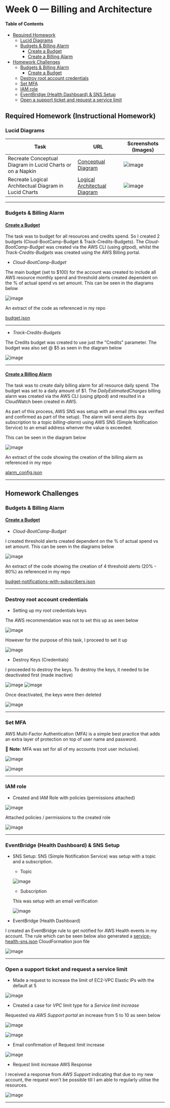 # Week 0 — Billing and Architecture

#### Table of Contents

+ [Required Homework](https://github.com/morpheus04/aws-bootcamp-cruddur-2023/blob/main/journal/week0.md#required-homework-instructional-homework)
  - [Lucid Diagrams](https://github.com/morpheus04/aws-bootcamp-cruddur-2023/blob/main/journal/week0.md#lucid-diagrams)
  - [Budgets & Billing Alarm](https://github.com/morpheus04/aws-bootcamp-cruddur-2023/blob/main/journal/week0.md#budgets--billing-alarm)
      - [Create a Budget](https://github.com/morpheus04/aws-bootcamp-cruddur-2023/blob/main/journal/week0.md#create-a-budget)
      - [Create a Billing Alarm](https://github.com/morpheus04/aws-bootcamp-cruddur-2023/blob/main/journal/week0.md#create-a-billing-alarm)
+ [Homework Challenges](https://github.com/morpheus04/aws-bootcamp-cruddur-2023/blob/main/journal/week0.md#homework-challenges)
  - [Budgets & Billing Alarm](https://github.com/morpheus04/aws-bootcamp-cruddur-2023/blob/main/journal/week0.md#budgets--billing-alarm-1)
      - [Create a Budget](https://github.com/morpheus04/aws-bootcamp-cruddur-2023/blob/main/journal/week0.md#create-a-budget-1)
  - [Destroy root account credentials](https://github.com/morpheus04/aws-bootcamp-cruddur-2023/blob/main/journal/week0.md#destroy-root-account-credentials)
  - [Set MFA](https://github.com/morpheus04/aws-bootcamp-cruddur-2023/blob/main/journal/week0.md#set-mfa)
  - [IAM role](https://github.com/morpheus04/aws-bootcamp-cruddur-2023/blob/main/journal/week0.md#iam-role)
  - [EventBridge (Health Dashboard) & SNS Setup](https://github.com/morpheus04/aws-bootcamp-cruddur-2023/blob/main/journal/week0.md#eventbridge-health-dashboard--sns-setup)
  - [Open a support ticket and request a service limit](https://github.com/morpheus04/aws-bootcamp-cruddur-2023/blob/main/journal/week0.md#open-a-support-ticket-and-request-a-service-limit)

## Required Homework (Instructional Homework)

### Lucid Diagrams
|Task|URL|Screenshots (Images)|
|----|-----|-------|
|Recreate Conceptual Diagram in Lucid Charts or on a Napkin|[Conceptual Diagram](https://lucid.app/lucidchart/621ecb99-b13c-41be-9775-85153ace2582/edit?viewport_loc=-399%2C65%2C2219%2C1089%2C0_0&invitationId=inv_6eecf645-1a68-4568-a410-ccb1bb77fb4e)|![image](https://user-images.githubusercontent.com/37842433/219356770-c133397c-7660-41f1-9ccf-d3ebb7b1f256.png)|
|Recreate Logical Architectual Diagram in Lucid Charts|[Logical Architectual Diagram](https://lucid.app/lucidchart/621ecb99-b13c-41be-9775-85153ace2582/edit?viewport_loc=-148%2C159%2C2219%2C1089%2CxmCwnDjlFT5Z&invitationId=inv_6eecf645-1a68-4568-a410-ccb1bb77fb4e)|![image](https://user-images.githubusercontent.com/37842433/219059219-a714e261-9435-4268-8743-3fe21ed4e40a.png)|  


 ---
 


### Budgets & Billing Alarm

#### <ins>Create a Budget</ins>

The task was to budget for all resources and credits spend. So I created 2 budgets (Cloud-BootCamp-Budget & Track-Credits-Budgets). The *Cloud-BootCamp-Budget* was created via the AWS CLI (using gitpod), whilst the *Track-Credits-Budgets* was created using the AWS Billing portal.

- *Cloud-BootCamp-Budget*

The main budget (set to $100) for the account was created to include all AWS resource monthly spend and threshold alerts created dependent on the % of actual spend vs set amount. This can be seen in the diagrams below

![image](https://user-images.githubusercontent.com/37842433/219105210-78e592f5-fd9d-4e41-950d-45bac18c05ed.png)

An extract of the code as referenced in my repo

[budget.json](https://github.com/morpheus04/aws-bootcamp-cruddur-2023/blob/main/aws/json/budget.json)

***


- *Track-Credits-Budgets*

The Credits budget was created to use just the "Credits" parameter. The budget was also set @ $5 as seen in the diagram below

![image](https://user-images.githubusercontent.com/37842433/219103833-e913eec7-f53a-4774-a17d-7e57c9a74227.png)

***

#### <ins>Create a Billing Alarm</ins>

The task was to create daily billing alarm for all resource daily spend. The budget was set to a daily amount of $1. The *DailyEstimatedCharges* billing alarm was created via the AWS CLI (using gitpod) and resulted in a CloudWatch been created in AWS.

As part of this process, AWS SNS was setup with an email (this was verified and confirmed as part of the setup). The alarm will send alerts (by subscription to a topic *billing-alarm*) using AWS SNS (Simple Notification Service) to an email address whenver the value is exceeded.

This can be seen in the diagram below

![image](https://user-images.githubusercontent.com/37842433/219127470-d332fb6b-4eeb-4473-9575-4217d1b36cce.png)

An extract of the code showing the creation of the billing alarm as referenced in my repo

[alarm_config.json](https://github.com/morpheus04/aws-bootcamp-cruddur-2023/blob/main/aws/json/alarm_config.json)

***

## Homework Challenges

### Budgets & Billing Alarm

#### <ins>Create a Budget</ins>

- *Cloud-BootCamp-Budget*

I created threshold alerts created dependent on the % of actual spend vs set amount. This can be seen in the diagrams below

![image](https://user-images.githubusercontent.com/37842433/219121541-70c05e71-f95f-45c5-8740-ea0bb65c6858.png)

An extract of the code showing the creation of 4 threshold alerts (20% - 80%) as referenced in my repo

[budget-notifications-with-subscribers.json](https://github.com/morpheus04/aws-bootcamp-cruddur-2023/blob/main/aws/json/budget-notifications-with-subscribers.json)

---

### Destroy root account credentials

- Setting up my root credentials keys

The AWS recommendation was not to set this up as seen below

![image](https://user-images.githubusercontent.com/37842433/219369618-98c260cf-c015-476d-a22e-e6b5722f1c0b.png)

However for the purpose of this task, I proceed to set it up

![image](https://user-images.githubusercontent.com/37842433/219370099-065014e3-f820-4970-85dd-48ed9a69f438.png)


- Destroy Keys (Credentials)

I proceeded to destroy the keys. To destroy the keys, it needed to be deactivated first (made inactive)

![image](https://user-images.githubusercontent.com/37842433/219369995-370906ce-5100-45a3-9c18-d99d7df08488.png)
![image](https://user-images.githubusercontent.com/37842433/219372222-70187982-0d0d-4175-936e-1072281a0a4a.png)


Once deactivated, the keys were then deleted

![image](https://user-images.githubusercontent.com/37842433/219372265-e009175c-385c-4928-8fb7-368ce97bcb4a.png)

---

### Set MFA

AWS Multi-Factor Authentication (MFA) is a simple best practice that adds an extra layer of protection on top of user name and password.

:memo: **Note:** MFA was set for all of my accounts (root user inclusive).

![image](https://user-images.githubusercontent.com/37842433/219368967-9be9f6f7-088a-4da5-bd9f-f2fd30c3a69a.png)

![image](https://user-images.githubusercontent.com/37842433/219369039-e7aa93ea-6ae0-4846-a1c1-2c9fa048da9d.png)

---

### IAM role

- Created and IAM Role with policies (permissions attached)

![image](https://user-images.githubusercontent.com/37842433/219373605-3b5c0376-bb7d-460e-9b7f-9807a1091bed.png)

Attached policies / permissions to the created role

![image](https://user-images.githubusercontent.com/37842433/219373696-6a31f4f9-dc86-4c13-8167-a8d13f818e3a.png)


---

### EventBridge (Health Dashboard) & SNS Setup

- SNS Setup: SNS (Simple Notification Service) was setup with a topic and a subscription.

  - Topic
  
  ![image](https://user-images.githubusercontent.com/37842433/219375474-b58aa7b3-33ec-41ec-941d-fccd6d771622.png)

  
  - Subscription
  
  This was setup with an email verification
  
  ![image](https://user-images.githubusercontent.com/37842433/219375801-3a86057f-2fe0-4ddb-acea-35a5c571fd1c.png)
  
  
- EventBridge (Health Dashboard)

I created an EventBridge rule to get notified for AWS Health events in my account. The rule which can be seen below also generated a [service-health-sns.json](https://github.com/morpheus04/aws-bootcamp-cruddur-2023/blob/main/journal/assets/service-health-sns.json) CloudFormation json file


![image](https://user-images.githubusercontent.com/37842433/219377414-d9383afb-08fc-45a8-92ae-58a5d8c29ca3.png)

---

### Open a support ticket and request a service limit

- Made a request to increase the limit of EC2-VPC Elastic IPs with the default at 5

![image](https://user-images.githubusercontent.com/37842433/219363826-31542e88-433d-4e85-8987-218e79d27f1c.png)

- Created a case for *VPC* limit type for a *Service limit increase*

Requested via *AWS Support portal* an increase from 5 to 10 as seen below

![image](https://user-images.githubusercontent.com/37842433/219364327-5ab974da-88b2-4310-9536-a74cf486ddab.png)

![image](https://user-images.githubusercontent.com/37842433/219365293-39b84623-1b24-4bbc-8a5e-e299d5dedf30.png)


- Email confirmation of Request limit increase

![image](https://user-images.githubusercontent.com/37842433/219367995-fdaf04cd-8ef3-4a62-ac88-4311e097f2a2.png)

- Request limit increase AWS Response

I received a response from *AWS Support* indicating that due to my new account, the request won't be possible till I am able to regularly utilise the resources.

![image](https://user-images.githubusercontent.com/37842433/219367666-6783ebde-da31-4aa9-a67a-7c8da01bd62f.png)

---

